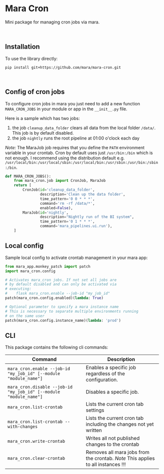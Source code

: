 # Mara Cron

Mini package for managing cron jobs via mara.

&nbsp;

## Installation

To use the library directly:

```
pip install git+https://github.com/mara/mara-cron.git
```

&nbsp;

## Config of cron jobs

To configure cron jobs in mara you just need to add a new function `MARA_CRON_JOBS`
in your module or app in the `__init__.py` file.

Here is a sample which has two jobs:
1. the job `cleanup_data_folder` clears all data from the local folder `/data/`. This job is by default disabled.
2. the job `nightly` runs the root pipeline at 01:00 o'clock each day

_Note:_ The MaraJob job requires that you define the `PATH` environment variable in your crontab. Cron by default uses just `/usr/bin:/bin` which is not enough. I recommend using the distribution default e.g. `/usr/local/bin:/usr/local/sbin:/usr/local/bin:/usr/sbin:/usr/bin:/sbin:/bin`.

```python
def MARA_CRON_JOBS():
    from mara_cron.job import CronJob, MaraJob
    return [
        CronJob(id='cleanup_data_folder',
                description='Clean up the data folder',
                time_pattern='0 0 * * *',
                command='rm -rf /data/*',
                enabled=False),
        MaraJob(id='nightly',
                description="Nightly run of the BI system",
                time_pattern='0 1 * * *',
                command='mara_pipelines.ui.run'),
    ]
```

## Local config

Sample local config to activate crontab management in your mara app:

```python
from mara_app.monkey_patch import patch
import mara_cron.config

# Activates mara_cron jobs. If not set all jobs are
# by default disabled and can only be activated via
# executing:
#    flask mara_cron.enable --job-id "my_job_id"
patch(mara_cron.config.enabled)(lambda: True)

# Optional parameter to specify a mara instance name
# This is necessary to separate multiple environments running
# on the same user
patch(mara_cron.config.instance_name)(lambda: 'prod')
```

## CLI

This package contains the following cli commands:

| Command        | Description
| -------------- | --------------
| `mara_cron.enable --job-id "my_job_id" [--module "module_name"]` | Enables a specific job regardless of the configuration.
| `mara_cron.disable --job-id "my_job_id" [--module "module_name"]` | Disables a specific job.
| `mara_cron.list-crontab` | Lists the current cron tab settings
| `mara_cron.list-crontab --with-changes` | Lists the current cron tab including the changes not yet written
| `mara_cron.write-crontab` | Writes all not published changes to the crontab
| `mara_cron.clear-crontab` | Removes all mara jobs from the crontab. *Note* This applies to all instances !!!
